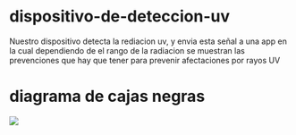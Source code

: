 # dispositivo-de-deteccion-uv
Nuestro dispositivo detecta la rediacion uv, y envia esta señal a una app en la cual dependiendo de el rango de  la radiacion se muestran las prevenciones que hay que tener para prevenir afectaciones por rayos UV

# diagrama de cajas negras
<img src="https://www.canva.com/design/DAFv2GtnlWA/pmgYsgnEzaIyo58JEpLxdg/view?utm_content=DAFv2GtnlWA&utm_campaign=designshare&utm_medium=link&utm_source=publishsharelink">
